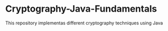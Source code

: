# Cryptography-Java-Fundamentals

This repository implementas different cryptography techniques using Java
